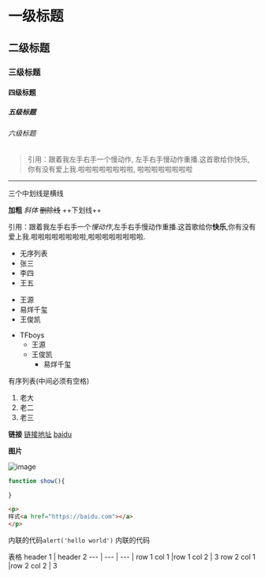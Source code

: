 # 一级标题

## 二级标题

###  三级标题

#### 四级标题

##### 五级标题

###### 六级标题

> 引用：跟着我左手右手一个慢动作,
左手右手慢动作重播.这首歌给你快乐,
你有没有爱上我.啦啦啦啦啦啦啦啦,
啦啦啦啦啦啦啦啦

---
三个中划线是横线

**加粗**
*斜体*
~~删除线~~
++下划线++

引用：跟着我左手右手一个*慢动作*,左手右手慢动作重播.这首歌给你**快乐**,你有没有爱上我.啦啦啦啦啦啦啦啦,啦啦啦啦啦啦啦啦.

+ 无序列表
+ 张三
+ 李四
+ 王五

- 王源
- 易烊千玺
- 王俊凯

+ TFboys
	- 王源
	- 王俊凯
		- 易烊千玺


有序列表(中间必须有空格)
1. 老大
2. 老二
3. 老三

**链接**
[链接地址](链接到的网址)
[baidu](https://baidu.com)



**图片**

![image](https://www.baidu.com/img/bd_logo1.png)

```js
function show(){

}
```

```html
<p>
样式<a href="https://baidu.com"></a>
</p>
```

内联的代码`alert('hello world')`
内联的代码


表格
header 1 | header 2
--- | --- | --- |
row 1 col 1 |row 1 col 2 | 3
row 2 col 1 |row 2 col 2 | 3
